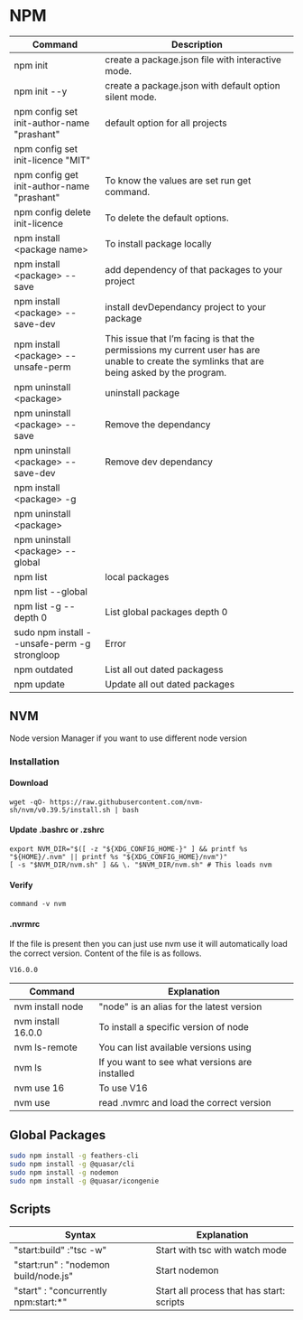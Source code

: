 # NPM

| Command                                      | Description                                                                                                                                   |
| -------------------------------------------- | --------------------------------------------------------------------------------------------------------------------------------------------- |
| npm init                                     | create a package.json file with interactive mode.                                                                                             |
| npm init --y                                 | create a package.json with default option silent mode.                                                                                        |
| npm config set init-author-name "prashant"   | default option for all projects                                                                                                               |
| npm config set init-licence "MIT"            |                                                                                                                                               |
| npm config get init-author-name "prashant"   | To know the values are set run get command.                                                                                                   |
| npm config delete init-licence               | To delete the default options.                                                                                                                |
| npm install \<package name\>                 | To install package locally                                                                                                                    |
| npm install \<package\> --save               | add dependency of that packages to your project                                                                                               |
| npm install \<package\> --save-dev           | install devDependancy project to your package                                                                                                 |
| npm install \<package\> --unsafe-perm        | This issue that I’m facing is that the permissions my current user has are unable to create the symlinks that are being asked by the program. |
| npm uninstall \<package\>                    | uninstall package                                                                                                                             |
| npm uninstall \<package\> --save             | Remove the dependancy                                                                                                                         |
| npm uninstall \<package\> --save-dev         | Remove dev dependancy                                                                                                                         |
| npm install \<package\> -g                   |                                                                                                                                               |
| npm uninstall \<package\>                    |                                                                                                                                               |
| npm uninstall \<package\> --global           |                                                                                                                                               |
| npm list                                     | local packages                                                                                                                                |
| npm list --global                            |                                                                                                                                               |
| npm list -g --depth 0                        | List global packages depth 0                                                                                                                  |
| sudo npm install --unsafe-perm -g strongloop | Error                                                                                                                                         |
| npm outdated                                 | List all out dated packagess                                                                                                                  |
| npm update                                   | Update all out dated packages                                                                                                                 |

## NVM

Node version Manager if you want to use different node version

### Installation

#### Download

```
wget -qO- https://raw.githubusercontent.com/nvm-sh/nvm/v0.39.5/install.sh | bash
```

#### Update .bashrc or .zshrc

```
export NVM_DIR="$([ -z "${XDG_CONFIG_HOME-}" ] && printf %s "${HOME}/.nvm" || printf %s "${XDG_CONFIG_HOME}/nvm")"
[ -s "$NVM_DIR/nvm.sh" ] && \. "$NVM_DIR/nvm.sh" # This loads nvm
```

#### Verify

```
command -v nvm
```

#### .nvrmrc

If the file is present then you can just use nvm use it will automatically load the correct version. Content of the file is as follows.

```
V16.0.0
```

| Command            | Explanation                                    |
| ------------------ | ---------------------------------------------- |
| nvm install node   | "node" is an alias for the latest version      |
| nvm install 16.0.0 | To install a specific version of node          |
| nvm ls-remote      | You can list available versions using          |
| nvm ls             | If you want to see what versions are installed |
| nvm use 16         | To use V16                                     |
| nvm use            | read .nvmrc and load the correct version       |

## Global Packages

```bash
sudo npm install -g feathers-cli
sudo npm install -g @quasar/cli
sudo npm install -g nodemon
sudo npm install -g @quasar/icongenie
```

## Scripts

| Syntax                                | Explanation                               |
| ------------------------------------- | ----------------------------------------- |
| "start:build" :"tsc -w"               | Start with tsc with watch mode            |
| "start:run" : "nodemon build/node.js" | Start nodemon                             |
| "start" : "concurrently npm:start:\*" | Start all process that has start: scripts |
